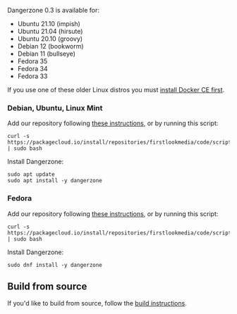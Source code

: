 Dangerzone 0.3 is available for:

- Ubuntu 21.10 (impish)
- Ubuntu 21.04 (hirsute)
- Ubuntu 20.10 (groovy)
- Debian 12 (bookworm)
- Debian 11 (bullseye)
- Fedora 35
- Fedora 34
- Fedora 33

If you use one of these older Linux distros you must [install Docker CE first](https://docs.docker.com/engine/install/).

### Debian, Ubuntu, Linux Mint

Add our repository following [these instructions](https://packagecloud.io/firstlookmedia/code/install#manual-deb), or by running this script:

```
curl -s https://packagecloud.io/install/repositories/firstlookmedia/code/script.deb.sh | sudo bash
```

Install Dangerzone:

```
sudo apt update
sudo apt install -y dangerzone
```

### Fedora

Add our repository following [these instructions](https://packagecloud.io/firstlookmedia/code/install#manual-rpm), or by running this script:

```
curl -s https://packagecloud.io/install/repositories/firstlookmedia/code/script.rpm.sh | sudo bash
```

Install Dangerzone:

```
sudo dnf install -y dangerzone
```

## Build from source

If you'd like to build from source, follow the [build instructions](https://github.com/firstlookmedia/dangerzone/blob/master/BUILD.md).
